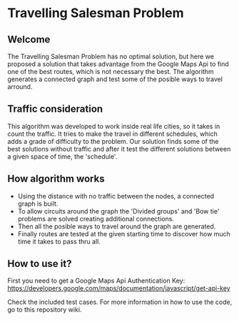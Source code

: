 # Travelling Salesman Problem

## Welcome

The Travelling Salesman Problem has no optimal solution, but here we proposed a solution that takes advantage from the Google Maps Api to find one of the best routes, which is not necessary the best.
The algorithm generates a connected graph and test some of the posible ways to travel arround.

## Traffic consideration

This algorithm was developed to work inside real life cities, so it takes in count the traffic.
It tries to make the travel in different schedules, which adds a grade of difficulty to the problem.
Our solution finds some of the best solutions without traffic and after it test the different solutions between a given space of time, the 'schedule'.

## How algorithm works

- Using the distance with no traffic between the nodes, a connected graph is built.
- To allow circuits around the graph the 'Divided groups' and 'Bow tie' problems are solved creating additional connections.
- Then all the posible ways to travel around the graph are generated.
- Finally routes are tested at the given starting time to discover how much time it takes to pass thru all.

## How to use it?

First you need to get a Google Maps Api Authentication Key:
https://developers.google.com/maps/documentation/javascript/get-api-key

Check the included test cases.
For more information in how to use the code, go to this repository wiki.
